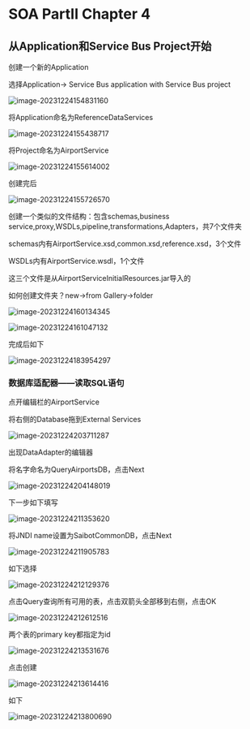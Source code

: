 # SOA PartII Chapter 4

## 从Application和Service Bus Project开始

创建一个新的Application

选择Application-> Service Bus application with Service Bus project

![image-20231224154831160](C:\Users\CC507\AppData\Roaming\Typora\typora-user-images\image-20231224154831160.png)

将Application命名为ReferenceDataServices

![image-20231224155438717](C:\Users\CC507\AppData\Roaming\Typora\typora-user-images\image-20231224155438717.png)

将Project命名为AirportService

![image-20231224155614002](C:\Users\CC507\AppData\Roaming\Typora\typora-user-images\image-20231224155614002.png)

创建完后

![image-20231224155726570](C:\Users\CC507\AppData\Roaming\Typora\typora-user-images\image-20231224155726570.png)

创建一个类似的文件结构：包含schemas,business service,proxy,WSDLs,pipeline,transformations,Adapters，共7个文件夹

schemas内有AirportService.xsd,common.xsd,reference.xsd，3个文件

WSDLs内有AirportService.wsdl，1个文件

这三个文件是从AirportServiceInitialResources.jar导入的

如何创建文件夹？new->from Gallery->folder

![image-20231224160134345](C:\Users\CC507\AppData\Roaming\Typora\typora-user-images\image-20231224160134345.png)

![image-20231224161047132](C:\Users\CC507\AppData\Roaming\Typora\typora-user-images\image-20231224161047132.png)

完成后如下

![image-20231224183954297](C:\Users\CC507\AppData\Roaming\Typora\typora-user-images\image-20231224183954297.png)

### 数据库适配器——读取SQL语句

点开编辑栏的AirportService

将右侧的Database拖到External Services

![image-20231224203711287](C:\Users\CC507\AppData\Roaming\Typora\typora-user-images\image-20231224203711287.png)

出现DataAdapter的编辑器

将名字命名为QueryAirportsDB，点击Next

![image-20231224204148019](C:\Users\CC507\AppData\Roaming\Typora\typora-user-images\image-20231224204148019.png)

下一步如下填写

![image-20231224211353620](C:\Users\CC507\AppData\Roaming\Typora\typora-user-images\image-20231224211353620.png)

将JNDI name设置为SaibotCommonDB，点击Next

![image-20231224211905783](C:\Users\CC507\AppData\Roaming\Typora\typora-user-images\image-20231224211905783.png)

如下选择

![image-20231224212129376](C:\Users\CC507\AppData\Roaming\Typora\typora-user-images\image-20231224212129376.png)

点击Query查询所有可用的表，点击双箭头全部移到右侧，点击OK

![image-20231224212612516](C:\Users\CC507\AppData\Roaming\Typora\typora-user-images\image-20231224212612516.png)

两个表的primary key都指定为id

![image-20231224213531676](C:\Users\CC507\AppData\Roaming\Typora\typora-user-images\image-20231224213531676.png)

点击创建

![image-20231224213614416](C:\Users\CC507\AppData\Roaming\Typora\typora-user-images\image-20231224213614416.png)

如下

![image-20231224213800690](C:\Users\CC507\AppData\Roaming\Typora\typora-user-images\image-20231224213800690.png)
